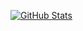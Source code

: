 [![GitHub Stats](https://github-readme-stats.vercel.app/api?username=Suqatri&count_private=true)](https://github.com/anuraghazra/github-readme-stats)
